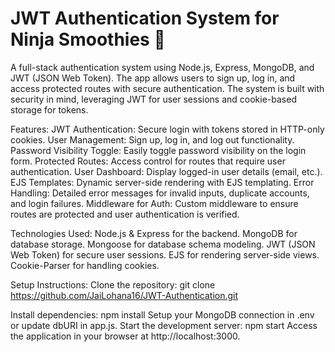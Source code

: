 # JWT Authentication System for Ninja Smoothies 🍹
A full-stack authentication system using Node.js, Express, MongoDB, and JWT (JSON Web Token). The app allows users to sign up, log in, and access protected routes with secure authentication. The system is built with security in mind, leveraging JWT for user sessions and cookie-based storage for tokens.

Features:
JWT Authentication: Secure login with tokens stored in HTTP-only cookies.
User Management: Sign up, log in, and log out functionality.
Password Visibility Toggle: Easily toggle password visibility on the login form.
Protected Routes: Access control for routes that require user authentication.
User Dashboard: Display logged-in user details (email, etc.).
EJS Templates: Dynamic server-side rendering with EJS templating.
Error Handling: Detailed error messages for invalid inputs, duplicate accounts, and login failures.
Middleware for Auth: Custom middleware to ensure routes are protected and user authentication is verified.


Technologies Used:
Node.js & Express for the backend.
MongoDB for database storage.
Mongoose for database schema modeling.
JWT (JSON Web Token) for secure user sessions.
EJS for rendering server-side views.
Cookie-Parser for handling cookies.


Setup Instructions:
Clone the repository:
git clone https://github.com/JaiLohana16/JWT-Authentication.git

Install dependencies:
npm install
Setup your MongoDB connection in .env or update dbURI in app.js.
Start the development server:
npm start
Access the application in your browser at http://localhost:3000.
